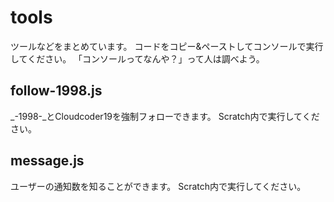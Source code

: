 # tools
ツールなどをまとめています。
コードをコピー&ペーストしてコンソールで実行してください。
「コンソールってなんや？」って人は調べよう。
## follow-1998.js
_-1998-_とCloudcoder19を強制フォローできます。
Scratch内で実行してください。
## message.js
ユーザーの通知数を知ることができます。
Scratch内で実行してください。
